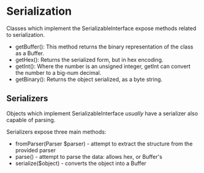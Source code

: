 # Serialization

Classes which implement the SerializableInterface expose methods related to serialization. 

 - getBuffer(): This method returns the binary representation of the class as a Buffer. 
 - getHex(): Returns the serialized form, but in hex encoding. 
 - getInt(): Where the number is an unsigned integer, getInt can convert the number to a big-num decimal. 
 - getBinary(): Returns the object serialized, as a byte string.
 
## Serializers

Objects which implement SerializableInterface *usually* have a serializer also capable of parsing.  

Serializers expose three main methods:

 - fromParser(Parser $parser) - attempt to extract the structure from the provided parser
 - parse() - attempt to parse the data: allows hex, or Buffer's
 - serialize($object) - converts the object into a Buffer
  
